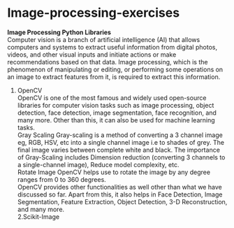 # Image-processing-exercises<br>
**Image Processing Python Libraries**<br>
Computer vision is a branch of artificial intelligence (AI) that allows computers and systems to extract useful information from digital photos, videos, and other visual inputs and initiate actions or make recommendations based on that data. Image processing, which is the phenomenon of manipulating or editing, or performing some operations on an image to extract features from it, is required to extract this information.<br>
1. OpenCV<br>
OpenCV is one of the most famous and widely used open-source libraries for computer vision tasks such as image processing, object detection, face detection, image segmentation, face recognition, and many more. Other than this, it can also be used for machine learning tasks.<br>
Gray Scaling
Gray-scaling is a method of converting a 3 channel image eg, RGB, HSV, etc into a single channel image i.e to shades of grey. The final image varies between complete white and black. The importance of Gray-Scaling includes Dimension reduction (converting 3 channels to a single-channel image), Reduce model complexity, etc.<br>
Rotate Image
OpenCV helps use to rotate the image by any degree ranges from 0 to 360 degrees.<br>
OpenCV provides other functionalities as well other than what we have discussed so far. Apart from this, it also helps in Face Detection, Image Segmentation, Feature Extraction, Object Detection, 3-D Reconstruction, and many more.<br>
2.Scikit-Image<br>

